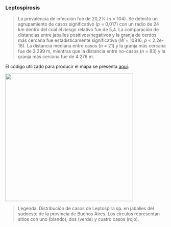 ### Leptospirosis

> La prevalencia de infección fue de 20,2% (*n* = 104). Se detectó un agrupamiento de casos significativo (*p* = 0,017) con un radio de 24 km dentro del cual el riesgo relativo fue de 5,4. 
La comparación de distancias entre jabalíes positivos/negativos y la granja de cerdos más cercana fue estadísticamente significativa (*W* = 10816, *p* < 2.2e-16). La distancia mediana entre casos (*n* = 21) y la granja más cercana fue de 3.299 m, mientras que la distancia entre no-casos (*n* = 83) y la granja más cercana fue de 4.276 m. 

El código utilizado para producir el mapa se presenta [aquí](./Leptospira.R).

<img src="https://user-images.githubusercontent.com/20196847/92311237-bf779800-ef8b-11ea-9991-cdb5914ea133.jpg" width="400" img align="center">

> Legenda: Distribución de casos de Leptospira sp. en jabalíes del sudoeste de la provincia de Buenos Aires. Los círculos representan sitios con uno (blando), dos (verde) y cuatro casos (rojo).        
